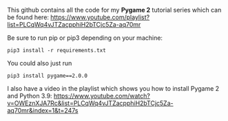 This github contains all the code for my **Pygame 2** tutorial series which can be found here: https://www.youtube.com/playlist?list=PLCqWq4vJTZacpphiH2bTCjc5Za-aq70mr

Be sure to run pip or pip3 depending on your machine: 
```
pip3 install -r requirements.txt
```
You could also just run
```
pip3 install pygame==2.0.0
```

I also have a video in the playlist which shows you how to install Pygame 2 and Python 3.9: https://www.youtube.com/watch?v=OWEznXJA7Rc&list=PLCqWq4vJTZacpphiH2bTCjc5Za-aq70mr&index=1&t=247s
